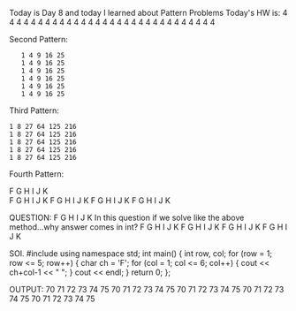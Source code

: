 Today is Day 8 and today I learned about Pattern Problems
Today's HW is:
4 4 4 4 4 4
4 4 4 4 4 4
4 4 4 4 4 4
4 4 4 4 4 4
4 4 4 4 4 4

Second Pattern:

       1 4 9 16 25
       1 4 9 16 25
       1 4 9 16 25
       1 4 9 16 25
       1 4 9 16 25
       1 4 9 16 25

Third Pattern:

    1 8 27 64 125 216
    1 8 27 64 125 216
    1 8 27 64 125 216
    1 8 27 64 125 216
    1 8 27 64 125 216

Fourth Pattern:

F G H I J K  
F G H I J K
F G H I J K
F G H I J K
F G H I J K

QUESTION: F G H I J K In this question if we solve like the above method...why answer comes in int?
F G H I J K
F G H I J K
F G H I J K
F G H I J K

SOl.
#include <iostream>
using namespace std;
int main()
{
int row, col;
for (row = 1; row <= 5; row++)
{
char ch = 'F';
for (col = 1; col <= 6; col++)
{
cout << ch+col-1 << " ";
}
cout << endl;
}
return 0;
};

OUTPUT:
70 71 72 73 74 75
70 71 72 73 74 75
70 71 72 73 74 75
70 71 72 73 74 75
70 71 72 73 74 75

